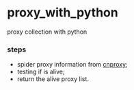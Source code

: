 # proxy_with_python

proxy collection with python



### steps

+ spider proxy information from [cnproxy](http://www.cnproxy.com/);
+ testing if is alive;
+ return the alive proxy list.